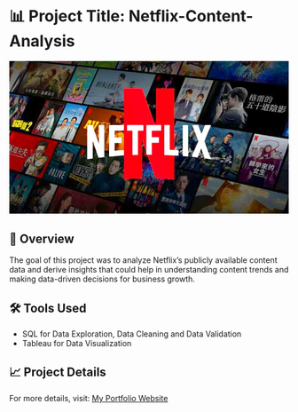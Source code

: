# 📊 Project Title: Netflix-Content-Analysis
![](https://github.com/Nikhil-Kanojia/Netflix-Content-Analysis/blob/main/netflix%20banner.jpg)
## 📌 Overview  
The goal of this project was to analyze Netflix’s publicly available content data 
and derive insights that could help in understanding content trends and 
making data-driven decisions for business growth.
## 🛠 Tools Used  
- SQL for Data Exploration, Data Cleaning and Data Validation
- Tableau for Data Visualization
## 📈 Project Details   
For more details, visit: [My Portfolio Website]()
